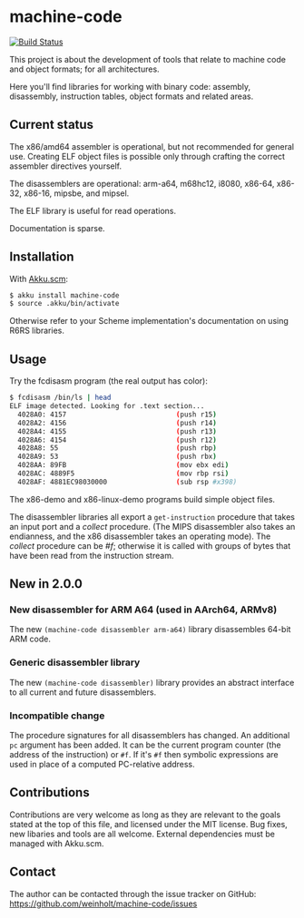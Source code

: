 # machine-code

[![Build Status](https://travis-ci.org/weinholt/machine-code.svg?branch=master)](https://travis-ci.org/weinholt/machine-code)

This project is about the development of tools that relate to machine
code and object formats; for all architectures.

Here you'll find libraries for working with binary code: assembly,
disassembly, instruction tables, object formats and related areas.

## Current status

The x86/amd64 assembler is operational, but not recommended for
general use. Creating ELF object files is possible only through
crafting the correct assembler directives yourself.

The disassemblers are operational: arm-a64, m68hc12, i8080, x86-64,
x86-32, x86-16, mipsbe, and mipsel.

The ELF library is useful for read operations.

Documentation is sparse.

## Installation

With [Akku.scm](https://akkuscm.org):

```bash
$ akku install machine-code
$ source .akku/bin/activate
```

Otherwise refer to your Scheme implementation's documentation on using
R6RS libraries.

## Usage

Try the fcdisasm program (the real output has color):

```bash
$ fcdisasm /bin/ls | head
ELF image detected. Looking for .text section...
  4028A0: 4157                           (push r15)
  4028A2: 4156                           (push r14)
  4028A4: 4155                           (push r13)
  4028A6: 4154                           (push r12)
  4028A8: 55                             (push rbp)
  4028A9: 53                             (push rbx)
  4028AA: 89FB                           (mov ebx edi)
  4028AC: 4889F5                         (mov rbp rsi)
  4028AF: 4881EC98030000                 (sub rsp #x398)
```

The x86-demo and x86-linux-demo programs build simple object files.

The disassembler libraries all export a `get-instruction` procedure
that takes an input port and a *collect* procedure. (The MIPS
disassembler also takes an endianness, and the x86 disassembler takes
an operating mode). The *collect* procedure can be *#f*; otherwise it
is called with groups of bytes that have been read from the
instruction stream.

## New in 2.0.0

### New disassembler for ARM A64 (used in AArch64, ARMv8)

The new `(machine-code disassembler arm-a64)` library disassembles
64-bit ARM code.

### Generic disassembler library

The new `(machine-code disassembler)` library provides an abstract
interface to all current and future disassemblers.

### Incompatible change

The procedure signatures for all disassemblers has changed. An
additional `pc` argument has been added. It can be the current program
counter (the address of the instruction) or `#f`. If it's `#f` then
symbolic expressions are used in place of a computed PC-relative
address.

## Contributions

Contributions are very welcome as long as they are relevant to the
goals stated at the top of this file, and licensed under the MIT
license. Bug fixes, new libaries and tools are all welcome. External
dependencies must be managed with Akku.scm.

## Contact

The author can be contacted through the issue tracker on GitHub:
https://github.com/weinholt/machine-code/issues
